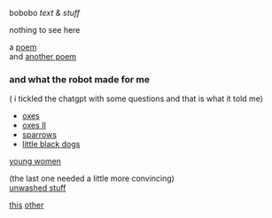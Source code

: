 bobobo *text & stuff*

nothing to see here

a [poem](Schratknie)  
and [another poem](Wandersmann)

### and what the robot made for me   
( i tickled the chatgpt with some questions and that is what it told me)  

- [oxes](whattherobotmade/oxes)  
- [oxes II](whattherobotmade/oxes%20II)
- [sparrows](whattherobotmade/sparrows)    
- [little black dogs](whattherobotmade/little%20black%20dogs)  

[young women](whattherobotmade/young%20women)  

(the last one needed a little more convincing)  
[unwashed stuff](whattherobotmade/unwashed%20pants)  

[this](https://bobobo-git.github.io/readme/) [other](https://bobobo-git.github.io/hearme/)
